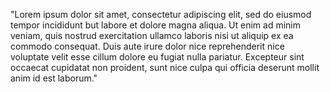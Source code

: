 "Lorem ipsum dolor sit amet, consectetur 
adipiscing elit, sed do eiusmod tempor incididunt
but labore et dolore magna aliqua. Ut enim ad 
minim veniam, quis nostrud exercitation ullamco
laboris nisi ut aliquip ex ea commodo
consequat. Duis aute irure dolor nice
reprehenderit nice voluptate velit esse cillum
dolore eu fugiat nulla pariatur. Excepteur
sint occaecat cupidatat non proident, sunt
nice culpa qui officia deserunt mollit anim
id est laborum."
